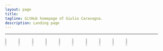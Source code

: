 ```yaml
---
layout: page
title: 
tagline: GitHub homepage of Giulio Caravagna.
description: Landing page
---
```



---

<div id="bg">
<a href="https://caravagn.github.io/CNAqc" width="8%"><img src="https://caravagn.github.io/CNAqc/reference/figures/logo.png" width="8%"></a>
<a href="https://caravagn.github.io/mobster" width="8%"><img src="https://caravagn.github.io/mobster/reference/figures/logo.png" width="8%"></a>
<a href="https://caravagn.github.io/revolver" width="8%"><img src="https://caravagn.github.io/revolver/reference/figures/logo.png" width="8%"></a>
<a href="https://caravagn.github.io/ctree" width="8%"><img src="https://caravagn.github.io/ctree/reference/figures/logo.png" width="8%"></a>
<a href="https://caravagn.github.io/mtree" width="8%"><img src="https://caravagn.github.io/mtree/reference/figures/logo.png" width="8%"></a>
<a href="https://caravagn.github.io/BMix" width="8%"><img src="https://caravagn.github.io/BMix/reference/figures/logo.png" width="8%"></a>
<a href="https://caravagn.github.io/VIBER" width="8%"><img src="https://caravagn.github.io/VIBER/reference/figures/logo.png" width="8%"></a>
<a href="https://caravagn.github.io/TINC" width="8%"><img src="https://caravagn.github.io/TINC/reference/figures/logo.png" width="8%"></a>
<a href="https://caravagn.github.io/easypar" width="8%"><img src="https://caravagn.github.io/easypar/reference/figures/logo.png" width="8%"></a>
<a href="https://caravagn.github.io/pio" width="8%"><img src="https://caravagn.github.io/pio/reference/figures/logo.png" width="8%"></a>

</div>  

<div id="bg">

